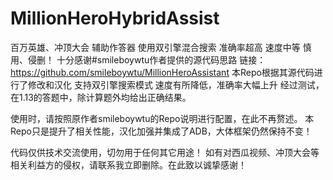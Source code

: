 # MillionHeroHybridAssist
百万英雄、冲顶大会 辅助作答器 使用双引擎混合搜索 准确率超高 速度中等 慎用、侵删！
十分感谢#smileboywtu作者提供的源代码思路 链接：https://github.com/smileboywtu/MillionHeroAssistant
本Repo根据其源代码进行了修改和汉化 支持双引擎搜索模式 速度有所降低，准确率大幅上升
经过测试，在1.13的答题中，除计算题外均给出正确结果。

使用时，请按照原作者smileboywtu的Repo说明进行配置，在此不再赘述。
本Repo只是提升了相关性能，汉化加强并集成了ADB，大体框架仍然保持不变！

代码仅供技术交流使用，切勿用于任何其它用途！
如有对西瓜视频、冲顶大会等相关利益方的侵权，请联系我立即删除。在此致以诚挚感谢！
